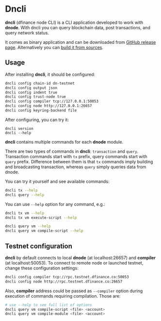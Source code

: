 # Dncli

**dncli** \(dfinance node CLI\) is a CLI application developed to work with **dnode**. With dncli you can query blockchain data, post transactions, and query network status.

It comes as binary application and can be downloaded from [GitHub release page](https://github.com/dfinance/dnode/releases). Alternatively you can [build it from sources](https://github.com/dfinance/dnode).

## Usage

After installing **dncli**, it should be configured:

```bash
dncli config chain-id dn-testnet
dncli config output json
dncli config indent true
dncli config trust-node true
dncli config compiler tcp://127.0.0.1:50053
dncli config node http://127.0.0.1:26657
dncli config keyring-backend file
```

After configuring, you can try it:

```text
dncli version
dncli --help
```

**dncli** contains multiple commands for each **dnode** module.

There are two types of commands in **dncli**: `transaction` and `query`. Transaction commands start with `tx` prefix, query commands start with `query` prefix. Difference between them is that `tx` commands imply building and broadcasting transaction, whereas `query` simply queries data from dnode.

You can try it yourself and see available commands:

```bash
dncli tx --help
dncli query --help
```

You can use `--help` option for any command, e.g.:

```bash
dncli tx vm --help
dncli tx vm execute-script --help

dncli query vm --help
dncli query vm compile-script --help
```

## Testnet configuration

**dncli** by default connects to local **dnode** \(at localhost:26657\) and **compiler** \(at localhost:50053\). To connect to remote node or launched testnet, change these configuration settings:

```bash
dncli config compiler tcp://rpc.testnet.dfinance.co:50053
dncli config node http://rpc.testnet.dfinance.co:26657
```

Also, **compiler** address could be passed as `--compiler` option during execution of commands requiring compilation. Those are:

```bash
# use --help to see full list of options
dncli query vm compile-script <file> <account>
dncli query vm compile-module <file> <account>
```

